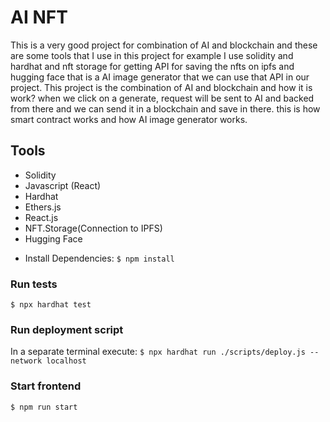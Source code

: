 # AI NFT

This is a very good project for combination of AI and blockchain and these are some tools that I use in this project for example I use solidity and hardhat and nft storage for getting API for saving the nfts on ipfs and hugging face that is a AI image generator that we can use that API in our project. This project is the combination of AI and blockchain and how it is work? when we click on a generate, request will be sent to AI and backed from there and we can send it in a blockchain and save in there. this is how smart contract works and how AI image generator works.

## Tools

- Solidity 
- Javascript (React)
- Hardhat
- Ethers.js
- React.js
- NFT.Storage(Connection to IPFS)
- Hugging Face

* Install Dependencies:
`$ npm install`


### Run tests
`$ npx hardhat test`

### Run deployment script
In a separate terminal execute:
`$ npx hardhat run ./scripts/deploy.js --network localhost`

### Start frontend
`$ npm run start`